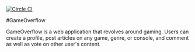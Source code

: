 [![Circle CI](https://circleci.com/gh/ospreys-2014/GameOverflow/tree/master.png?style=badge)](https://circleci.com/gh/ospreys-2014/GameOverflow/tree/master)

#GameOverflow

GameOverflow is a web application that revolves around gaming. Users can create a profile, post articles on any game, genre, or console, and comment as well as vote on other user's content.
